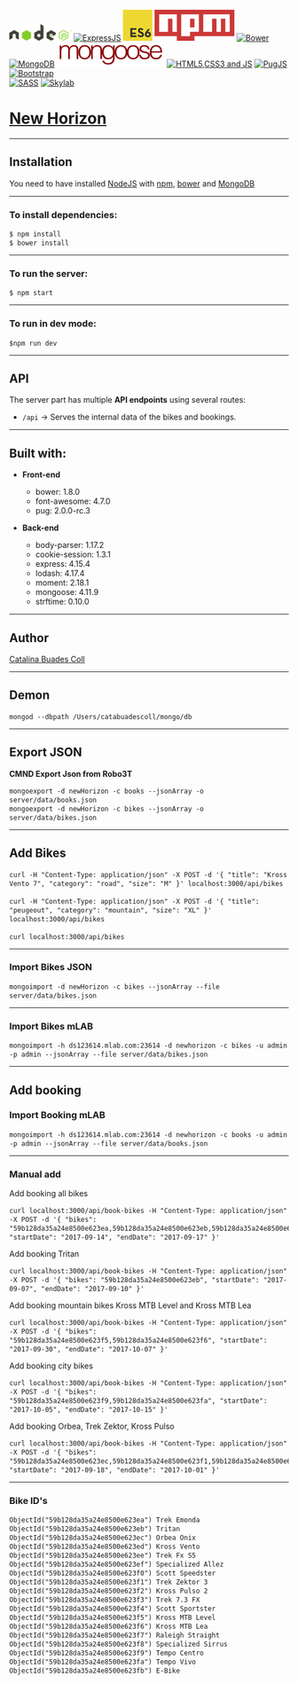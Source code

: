 [![NodeJS](https://github.com/MarioTerron/logo-images/blob/master/logos/nodejs.png)](https://nodejs.org/)
[![ExpressJS](https://github.com/MarioTerron/logo-images/blob/master/logos/expressjs.png)](http://expressjs.com///)
[![ES6](https://github.com/MarioTerron/logo-images/blob/master/logos/es6.png)](http://www.ecma-international.org/ecma-262/6.0/) 
[![npm](https://github.com/MarioTerron/logo-images/blob/master/logos/npm.png)](https://www.npmjs.com/)
[![Bower](https://github.com/FransLopez/logo-images/blob/master/logos/bower.png)](https://bower.io/)
[![MongoDB](https://github.com/FransLopez/logo-images/blob/master/logos/mongodb.png)](https://www.mongodb.com/)
![Monogoose](https://github.com/MarioTerron/logo-images/blob/master/logos/mongoose.png)
[![HTML5,CSS3 and JS](https://github.com/FransLopez/logo-images/blob/master/logos/html5-css3-js.png)](http://www.w3.org/)
[![PugJS](https://github.com/MarioTerron/logo-images/blob/master/logos/pug.png)](http://www.pugjs.org/) 
[![Bootstrap](https://github.com/FransLopez/logo-images/blob/master/logos/bootstrap.png)](http://getbootstrap.com/)  
[![SASS](https://github.com/FransLopez/logo-images/blob/master/logos/sass.png)](http://sass-lang.com/)
[![Skylab](https://github.com/FransLopez/logo-images/blob/master/logos/skylab-56.png)](http://www.skylabcoders.com/)

# [New Horizon](https://new-horizon-final-project.herokuapp.com/)

---

## Installation

You need to have installed [NodeJS](https://nodejs.org/) with [npm](https://www.npmjs.com/), [bower](https://bower.io/) and [MongoDB](https://www.mongodb.com/)

---

### To install dependencies:

```
$ npm install 
$ bower install
```
---

### To run the server:

```
$ npm start
```
---

### To run in dev mode:

```
$npm run dev
```
---

## API

The server part has multiple **API endpoints** using several routes:

- `/api` -> Serves the internal data of the bikes and bookings.

---

## Built with:

- **Front-end**
    - bower: 1.8.0
    - font-awesome: 4.7.0
    - pug: 2.0.0-rc.3

- **Back-end**
    - body-parser: 1.17.2
    - cookie-session: 1.3.1
    - express: 4.15.4
    - lodash: 4.17.4
    - moment: 2.18.1
    - mongoose: 4.11.9
    - strftime: 0.10.0
    

---

## Author

[Catalina Buades Coll](https://github.com/catabuades)

---

## Demon
```
mongod --dbpath /Users/catabuadescoll/mongo/db
```

---

## Export JSON
**CMND Export Json from Robo3T**
```
mongoexport -d newHorizon -c books --jsonArray -o server/data/books.json
mongoexport -d newHorizon -c bikes --jsonArray -o server/data/bikes.json
```

---


## Add Bikes

```
curl -H "Content-Type: application/json" -X POST -d '{ "title": "Kross Vento 7", "category": "road", "size": "M" }' localhost:3000/api/bikes

curl -H "Content-Type: application/json" -X POST -d '{ "title": "peugeout", "category": "mountain", "size": "XL" }' localhost:3000/api/bikes

curl localhost:3000/api/bikes
```

---

### Import Bikes JSON

```
mongoimport -d newHorizon -c bikes --jsonArray --file server/data/bikes.json
```

---

### Import Bikes mLAB

```
mongoimport -h ds123614.mlab.com:23614 -d newhorizon -c bikes -u admin -p admin --jsonArray --file server/data/bikes.json
```

---

## Add booking

### Import Booking mLAB
```
mongoimport -h ds123614.mlab.com:23614 -d newhorizon -c books -u admin -p admin --jsonArray --file server/data/books.json
```

---

### Manual add
Add booking all bikes
```
curl localhost:3000/api/book-bikes -H "Content-Type: application/json"  -X POST -d '{ "bikes": "59b128da35a24e8500e623ea,59b128da35a24e8500e623eb,59b128da35a24e8500e623ec,59b128da35a24e8500e623ed,59b128da35a24e8500e623ee,59b128da35a24e8500e623ef,59b128da35a24e8500e623f0,59b128da35a24e8500e623f1,59b128da35a24e8500e623f2,59b128da35a24e8500e623f3,59b128da35a24e8500e623f4,59b128da35a24e8500e623f5,59b128da35a24e8500e623f6,59b128da35a24e8500e623f7,59b128da35a24e8500e623f8,59b128da35a24e8500e623f9,59b128da35a24e8500e623fa,59b128da35a24e8500e623fb", "startDate": "2017-09-14", "endDate": "2017-09-17" }'
```

Add booking Tritan
```
curl localhost:3000/api/book-bikes -H "Content-Type: application/json"  -X POST -d '{ "bikes": "59b128da35a24e8500e623eb", "startDate": "2017-09-07", "endDate": "2017-09-10" }'
```

Add booking mountain bikes Kross MTB Level and Kross MTB Lea
```
curl localhost:3000/api/book-bikes -H "Content-Type: application/json"  -X POST -d '{ "bikes": "59b128da35a24e8500e623f5,59b128da35a24e8500e623f6", "startDate": "2017-09-30", "endDate": "2017-10-07" }'
```

Add booking city bikes
```
curl localhost:3000/api/book-bikes -H "Content-Type: application/json"  -X POST -d '{ "bikes": "59b128da35a24e8500e623f9,59b128da35a24e8500e623fa", "startDate": "2017-10-05", "endDate": "2017-10-15" }'
```

Add booking Orbea, Trek Zektor, Kross Pulso
```
curl localhost:3000/api/book-bikes -H "Content-Type: application/json"  -X POST -d '{ "bikes": "59b128da35a24e8500e623ec,59b128da35a24e8500e623f1,59b128da35a24e8500e623f2", "startDate": "2017-09-18", "endDate": "2017-10-01" }'
```

---

### Bike ID's

```
ObjectId("59b128da35a24e8500e623ea") Trek Emonda
ObjectId("59b128da35a24e8500e623eb") Tritan
ObjectId("59b128da35a24e8500e623ec") Orbea Onix
ObjectId("59b128da35a24e8500e623ed") Kross Vento
ObjectId("59b128da35a24e8500e623ee") Trek Fx S5
ObjectId("59b128da35a24e8500e623ef") Specialized Allez
ObjectId("59b128da35a24e8500e623f0") Scott Speedster
ObjectId("59b128da35a24e8500e623f1") Trek Zektor 3
ObjectId("59b128da35a24e8500e623f2") Kross Pulso 2
ObjectId("59b128da35a24e8500e623f3") Trek 7.3 FX
ObjectId("59b128da35a24e8500e623f4") Scott Sportster
ObjectId("59b128da35a24e8500e623f5") Kross MTB Level
ObjectId("59b128da35a24e8500e623f6") Kross MTB Lea
ObjectId("59b128da35a24e8500e623f7") Raleigh Straight
ObjectId("59b128da35a24e8500e623f8") Specialized Sirrus
ObjectId("59b128da35a24e8500e623f9") Tempo Centro
ObjectId("59b128da35a24e8500e623fa") Tempo Vivo
ObjectId("59b128da35a24e8500e623fb") E-Bike


